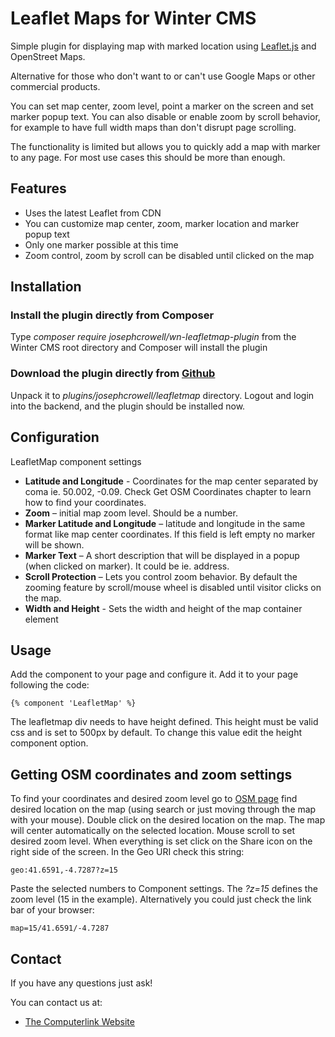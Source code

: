 # Leaflet Maps for Winter CMS

Simple plugin for displaying map with marked location using [Leaflet.js](http://leafletjs.com) and OpenStreet Maps.

Alternative for those who don't want to or can't use Google Maps or other commercial products.

You can set map center,  zoom level,  point a marker on the screen and set marker popup text. You can also disable or enable zoom by scroll behavior, for example to have full width maps than don't disrupt page scrolling.

The functionality is limited but allows you to quickly add a map with marker to any page.
For most use cases this should be more than enough.

## Features

* Uses the latest Leaflet from CDN
* You can customize map center, zoom, marker location and marker popup text
* Only one marker possible at this time
* Zoom control, zoom by scroll can be disabled until clicked on the map

## Installation

### Install the plugin directly from Composer

Type *composer require josephcrowell/wn-leafletmap-plugin* from the Winter CMS root directory and Composer will install the plugin

### Download the plugin directly from [Github](https://github.com/josephcrowell/wn-leafletmap-plugin)

Unpack it to *plugins/josephcrowell/leafletmap* directory. Logout and login into the backend, and the plugin should be installed now.

## Configuration

LeafletMap component settings

* **Latitude and Longitude** - Coordinates for the map center separated by coma ie. 50.002, -0.09. Check Get OSM Coordinates chapter to learn how to find your coordinates.
* **Zoom** – initial map zoom level. Should be a number.
* **Marker Latitude and Longitude** – latitude and longitude in the same format like map center coordinates. If this field is left empty no marker will be shown.
* **Marker Text** –  A short description that will be displayed  in a popup (when clicked on marker). It could be ie. address.
* **Scroll Protection** – Lets you control zoom behavior. By default the zooming feature by scroll/mouse wheel is disabled until visitor clicks on the map.
* **Width and Height** - Sets the width and height of the map container element

## Usage

Add the component to your page and configure it.
Add it to your page following the code:

``` twig
{% component 'LeafletMap' %}
```

The leafletmap div needs to have height defined. This height must be valid css and is set to 500px by default.
To change this value edit the height component option.

## Getting OSM coordinates and zoom settings

To find your coordinates and desired zoom level go to [OSM page](https://www.openstreetmap.org)
find desired location on the map (using search or just moving through the map with your mouse).
Double click on the desired location on the map.
The map will center automatically on the selected location.
Mouse scroll to set desired zoom level.
When everything is set click on the Share icon on the right side of the screen.
In the Geo URI check this string:

```
geo:41.6591,-4.7287?z=15
```

Paste the selected numbers to Component settings. The *?z=15* defines the zoom level (15 in the example).
Alternatively you could just check the link bar of your browser:

```
map=15/41.6591/-4.7287
```

## Contact

If you have any questions just ask!

 You can contact us at:

* [The Computerlink Website](http://computerlink.com.au)
